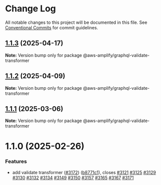 # Change Log

All notable changes to this project will be documented in this file.
See [Conventional Commits](https://conventionalcommits.org) for commit guidelines.

## [1.1.3](https://github.com/aws-amplify/amplify-category-api/compare/@aws-amplify/graphql-validate-transformer@1.1.2...@aws-amplify/graphql-validate-transformer@1.1.3) (2025-04-17)

**Note:** Version bump only for package @aws-amplify/graphql-validate-transformer

## [1.1.2](https://github.com/aws-amplify/amplify-category-api/compare/@aws-amplify/graphql-validate-transformer@1.1.1...@aws-amplify/graphql-validate-transformer@1.1.2) (2025-04-09)

**Note:** Version bump only for package @aws-amplify/graphql-validate-transformer

## [1.1.1](https://github.com/aws-amplify/amplify-category-api/compare/@aws-amplify/graphql-validate-transformer@1.1.0...@aws-amplify/graphql-validate-transformer@1.1.1) (2025-03-06)

**Note:** Version bump only for package @aws-amplify/graphql-validate-transformer

# 1.1.0 (2025-02-26)

### Features

- add validate transformer ([#3172](https://github.com/aws-amplify/amplify-category-api/issues/3172)) ([b8771c1](https://github.com/aws-amplify/amplify-category-api/commit/b8771c1f782b19f653f310f0a29528dae08035dc)), closes [#3121](https://github.com/aws-amplify/amplify-category-api/issues/3121) [#3125](https://github.com/aws-amplify/amplify-category-api/issues/3125) [#3129](https://github.com/aws-amplify/amplify-category-api/issues/3129) [#3130](https://github.com/aws-amplify/amplify-category-api/issues/3130) [#3132](https://github.com/aws-amplify/amplify-category-api/issues/3132) [#3134](https://github.com/aws-amplify/amplify-category-api/issues/3134) [#3149](https://github.com/aws-amplify/amplify-category-api/issues/3149) [#3150](https://github.com/aws-amplify/amplify-category-api/issues/3150) [#3157](https://github.com/aws-amplify/amplify-category-api/issues/3157) [#3165](https://github.com/aws-amplify/amplify-category-api/issues/3165) [#3167](https://github.com/aws-amplify/amplify-category-api/issues/3167) [#3171](https://github.com/aws-amplify/amplify-category-api/issues/3171)
